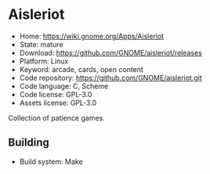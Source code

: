 # Aisleriot

- Home: https://wiki.gnome.org/Apps/Aisleriot
- State: mature
- Download: https://github.com/GNOME/aisleriot/releases
- Platform: Linux
- Keyword: arcade, cards, open content
- Code repository: https://github.com/GNOME/aisleriot.git
- Code language: C, Scheme
- Code license: GPL-3.0
- Assets license: GPL-3.0

Collection of patience games.

## Building

- Build system: Make
